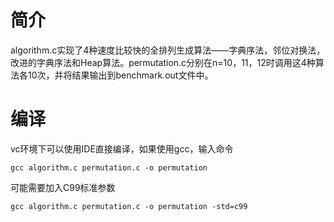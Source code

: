 # 简介

algorithm.c实现了4种速度比较快的全排列生成算法——字典序法，邻位对换法，改进的字典序法和Heap算法。permutation.c分别在n=10，11，12时调用这4种算法各10次，并将结果输出到benchmark.out文件中。

# 编译

vc环境下可以使用IDE直接编译，如果使用gcc，输入命令

`gcc algorithm.c permutation.c -o permutation`

可能需要加入C99标准参数

`gcc algorithm.c permutation.c -o permutation -std=c99`